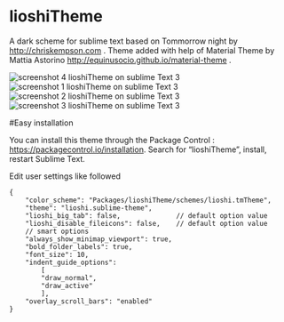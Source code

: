 lioshiTheme
===========

A dark scheme for sublime text based on Tommorrow night by http://chriskempson.com .
Theme added with help of Material Theme by Mattia Astorino http://equinusocio.github.io/material-theme .

![screenshot 4 lioshiTheme on sublime Text 3](https://raw.github.com/lioshi/lioshiScheme/master/images/example4.png)
![screenshot 1 lioshiTheme on sublime Text 3](https://raw.github.com/lioshi/lioshiScheme/master/images/example.png)
![screenshot 2 lioshiTheme on sublime Text 3](https://raw.github.com/lioshi/lioshiScheme/master/images/example2.png)
![screenshot 3 lioshiTheme on sublime Text 3](https://raw.github.com/lioshi/lioshiScheme/master/images/example3.png)

#Easy installation

You can install this theme through the Package Control : https://packagecontrol.io/installation. Search for “lioshiTheme”, install, restart Sublime Text.

Edit user settings like followed

	{
        "color_scheme": "Packages/lioshiTheme/schemes/lioshi.tmTheme",
        "theme": "lioshi.sublime-theme",
        "lioshi_big_tab": false,              // default option value
        "lioshi_disable_fileicons": false,    // default option value 
        // smart options
        "always_show_minimap_viewport": true,                               
        "bold_folder_labels": true,           
        "font_size": 10,
        "indent_guide_options":
            [
            "draw_normal",
            "draw_active"
            ],
        "overlay_scroll_bars": "enabled" 
	}

